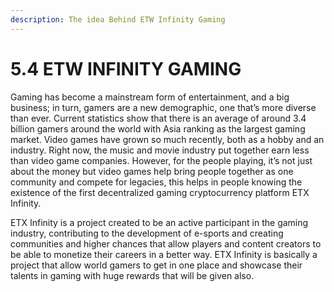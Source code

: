 ```yaml
---
description: The idea Behind ETW Infinity Gaming
---
```


# 5.4  ETW INFINITY GAMING

Gaming has become a mainstream form of entertainment, and a big business; in turn, gamers are a new demographic, one that’s more diverse than ever. Current statistics show that there is an average of around 3.4 billion gamers around the world with Asia ranking as the largest gaming market. Video games have grown so much recently, both as a hobby and an industry. Right now, the music and movie industry put together earn less than video game companies. However, for the people playing, it’s not just about the money but video games help bring people together as one community and compete for legacies, this helps in people knowing the existence of the first decentralized gaming cryptocurrency platform ETX Infinity.

ETX Infinity is a project created to be an active participant in the gaming industry, contributing to the development of e-sports and creating communities and higher chances that allow players and content creators to be able to monetize their careers in a better way. ETX Infinity is basically a project that allow world gamers to get in one place and showcase their talents in gaming with huge rewards that will be given also.
